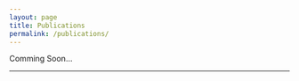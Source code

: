 ```yaml
---
layout: page
title: Publications
permalink: /publications/
---
```


Comming Soon...
<!---
Link to my [Google Scholar Profile](http://scholar.google.co.in/citations?user=MahZ6toAAAAJ&hl=en) is here.


###Conference Papers
* *Srinivasan, M.;* "Using Bayesian Statistics and Gabor Wavelets for Recognition of Human Faces: A Markov Random Field Framework,” The Eighth International Conference on Advances in Pattern Recognition (ICAPR’15), Jan. 2015. Accepted.
* *Srinivasan, M.;*. and Harshitha, P.V.; “Towards Better Veracity For Breast Cancer Detection Using Gabor Wavelets Analysis And Statistical Markov Model,” The 13th International Conference on Control, Automation, Robotics and Vision, (ICARCV’14), Dec. 2014.
* Vijayaraghavan V.; *Srinivasan, M.;* Boopathi K.; and Kanagavel P.; “Wind Profile Modelling Using Statistical Analysis Of Weibull Distribution: An Indian Perspective,” The Eighth Asia-Pacific Conference on Wind Engineering (APCWE- VIII), Dec. 2013.
* *Srinivasan, M.;* and Raghu, S., “Comparative Study on Hidden Markov Model Versus Support Vector Machine: A Component-Based Method for Better Face Recognition,” 2013 UKSim 15th International Conference on Computer Modelling and Simulation (UKSim’13), vol., no., pp.430,436, 10-12 Apr. 2013.
* *Srinivasan, M.;* and Ravichandran, N., “A new technique for Face Recognition using 2D-Gabor Wavelet Transform with 2D-Hidden Markov Model approach,” 2013 International Conference on Signal Processing Image Processing and Pattern Recognition (ICSIPR’13), vol., no., pp.151 – 156, Feb. 2013.
* *Srinivasan, M.;* and Ravichandran, N., “A 2D Discrete Wavelet Transform Based 7-State Hidden Markov Model for Efficient Face Recognition,” 2013 4th International Conference on Intelligent Systems Modelling and Simulation (ISMS’13), vol., no., pp.199 – 203, Jan. 2013.
* *Srinivasan, M.;* and Aravamudhan, V., “Independent Component Analysis of Edge Information for Face Recognition under Variation of Pose and Illumination,” 2012 Fourth International Conference on Computational Intelligence, Modelling and Simulation (CIMSim’12), vol., no., pp.226 – 231, Sept. 2012.

<hr/>

###Journal Papers
* *Srinivasan, M.;* “SV-M/D: Support Vector Machine-Singular Value Decomposition Based Face Recognition,” Advances in Intelligent and Soft Computing Series, Springer International Publishing.

<hr/>

###Other Publication
Projects & activities through various collaborations that have lead to an publication and/or report (Excluding Research Interest)

* Balu, A.; Antony Venus A.J.; *Srinivasan, M.;* Neol Victor, A.; Madhuri, K.; Vijayaraghavan V. and Kulkarni, K.; “Local Content Development Framework and Methodology for Knowledge and Skill Development: IEEE Madras Section SIGHT Case Study,” 2014 IEEE Global Humanitarian Technology Conference (GHTC’14), Oct. 2014.
* Balu, A.; Antony Venus A.J.; *Srinivasan, M.;* Neol Victor, A.; Madhuri, K.; Vijayaraghavan V. and Kulkarni, K.; “Real-World proficiency augmentation among learners through merger of Project Based Learning (PBL) and Student Social Responsibility (SSR) : IEEE Madras Section SIGHT Case Study,” 2014 IEEE Global Humanitarian Technology Conference (GHTC’14), Oct. 2014.
* Balu, A.; Antony Venus A.J.; Neol Victor, A.; *Srinivasan, M.;* and Freddy Simon, P.; ``Electrification Through Renewable Energy Kiosks with Hybrid Generation in Rural Indian Setting: Solutions for an Energy Crisis in Developing Nations'', 2014 IEEE Conference on Technologies for Sustainability – Engineering and the Environment (SusTech'14), Jul. 2014.
* *Srinivasan, M.;* Viijayaraghavan V.; and Balu A.; “GreenEduComp: Low Cost Green Computing System for Education in Rural India A Scheme for Sustainable Development Through Education,” 2013 IEEE Global Humanitarian Technology Conference (GHTC’13), Oct. 2013.
* Ramesh R.; Vijayaraghavan V.; *Srinivasan, M.;* and Vijayakumar S., ``An Avant Garde Augmentation of Quality-of-Service In Rural Microgrids Via Cloud-Based Arduino-Enabled Control and Communication'', The 2013 IEEE Workshop on Environmental, Energy and Structural Monitoring Systems (EESMS'13), Sept. 2013.
* *Srinivasan, M.;* Ramesh R.; Vijayakumar S.; and Vijayaraghavan V.; ``Low-Cost Cloud-Based Design of Smart Rural Energy Device in Microgrid: Perspective India. An Energy-On-Demand Service for Rural India'', 2013 IEEE Conference on Technologies for Sustainability – Engineering and the Environment (SusTech'13), Aug. 2013.
--->
<hr/>
